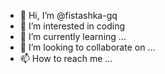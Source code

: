 - 👋 Hi, I’m @fistashka-gq
- 👀 I’m interested in coding
- 🌱 I’m currently learning ...
- 💞️ I’m looking to collaborate on ...
- 📫 How to reach me ...

<!---
fistashka-gq/fistashka-gq is a ✨ special ✨ repository because its `README.md` (this file) appears on your GitHub profile.
You can click the Preview link to take a look at your changes.
--->
